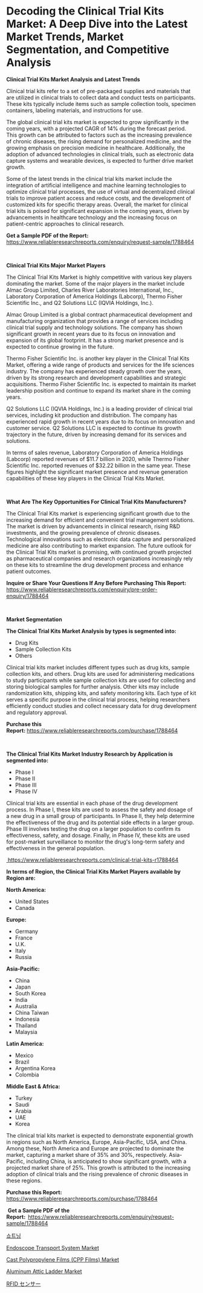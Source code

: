 <p><h1>Decoding the Clinical Trial Kits Market: A Deep Dive into the Latest Market Trends, Market Segmentation, and Competitive Analysis</h1></p><p><strong>Clinical Trial Kits Market Analysis and Latest Trends</strong></p>
<p><p>Clinical trial kits refer to a set of pre-packaged supplies and materials that are utilized in clinical trials to collect data and conduct tests on participants. These kits typically include items such as sample collection tools, specimen containers, labeling materials, and instructions for use.</p><p>The global clinical trial kits market is expected to grow significantly in the coming years, with a projected CAGR of 14% during the forecast period. This growth can be attributed to factors such as the increasing prevalence of chronic diseases, the rising demand for personalized medicine, and the growing emphasis on precision medicine in healthcare. Additionally, the adoption of advanced technologies in clinical trials, such as electronic data capture systems and wearable devices, is expected to further drive market growth.</p><p>Some of the latest trends in the clinical trial kits market include the integration of artificial intelligence and machine learning technologies to optimize clinical trial processes, the use of virtual and decentralized clinical trials to improve patient access and reduce costs, and the development of customized kits for specific therapy areas. Overall, the market for clinical trial kits is poised for significant expansion in the coming years, driven by advancements in healthcare technology and the increasing focus on patient-centric approaches to clinical research.</p></p>
<p><strong>Get a Sample PDF of the Report:&nbsp;</strong> <a href="https://www.reliableresearchreports.com/enquiry/request-sample/1788464">https://www.reliableresearchreports.com/enquiry/request-sample/1788464</a></p>
<p>&nbsp;</p>
<p><strong>Clinical Trial Kits Major Market Players</strong></p>
<p><p>The Clinical Trial Kits Market is highly competitive with various key players dominating the market. Some of the major players in the market include Almac Group Limited, Charles River Laboratories International, Inc., Laboratory Corporation of America Holdings (Labcorp), Thermo Fisher Scientific Inc., and Q2 Solutions LLC (IQVIA Holdings, Inc.).</p><p>Almac Group Limited is a global contract pharmaceutical development and manufacturing organization that provides a range of services including clinical trial supply and technology solutions. The company has shown significant growth in recent years due to its focus on innovation and expansion of its global footprint. It has a strong market presence and is expected to continue growing in the future.</p><p>Thermo Fisher Scientific Inc. is another key player in the Clinical Trial Kits Market, offering a wide range of products and services for the life sciences industry. The company has experienced steady growth over the years, driven by its strong research and development capabilities and strategic acquisitions. Thermo Fisher Scientific Inc. is expected to maintain its market leadership position and continue to expand its market share in the coming years.</p><p>Q2 Solutions LLC (IQVIA Holdings, Inc.) is a leading provider of clinical trial services, including kit production and distribution. The company has experienced rapid growth in recent years due to its focus on innovation and customer service. Q2 Solutions LLC is expected to continue its growth trajectory in the future, driven by increasing demand for its services and solutions.</p><p>In terms of sales revenue, Laboratory Corporation of America Holdings (Labcorp) reported revenues of $11.7 billion in 2020, while Thermo Fisher Scientific Inc. reported revenues of $32.22 billion in the same year. These figures highlight the significant market presence and revenue generation capabilities of these key players in the Clinical Trial Kits Market.</p></p>
<p>&nbsp;</p>
<p><strong>What Are The Key Opportunities For Clinical Trial Kits Manufacturers?</strong></p>
<p><p>The Clinical Trial Kits market is experiencing significant growth due to the increasing demand for efficient and convenient trial management solutions. The market is driven by advancements in clinical research, rising R&D investments, and the growing prevalence of chronic diseases. Technological innovations such as electronic data capture and personalized medicine are also contributing to market expansion. The future outlook for the Clinical Trial Kits market is promising, with continued growth projected as pharmaceutical companies and research organizations increasingly rely on these kits to streamline the drug development process and enhance patient outcomes.</p></p>
<p><strong>Inquire or Share Your Questions If Any Before Purchasing This Report:</strong> <a href="https://www.reliableresearchreports.com/enquiry/pre-order-enquiry/1788464">https://www.reliableresearchreports.com/enquiry/pre-order-enquiry/1788464</a></p>
<p>&nbsp;</p>
<p><strong>Market Segmentation</strong></p>
<p><strong>The Clinical Trial Kits Market Analysis by types is segmented into:</strong></p>
<p><ul><li>Drug Kits</li><li>Sample Collection Kits</li><li>Others</li></ul></p>
<p><p>Clinical trial kits market includes different types such as drug kits, sample collection kits, and others. Drug kits are used for administering medications to study participants while sample collection kits are used for collecting and storing biological samples for further analysis. Other kits may include randomization kits, shipping kits, and safety monitoring kits. Each type of kit serves a specific purpose in the clinical trial process, helping researchers efficiently conduct studies and collect necessary data for drug development and regulatory approval.</p></p>
<p><strong>Purchase this Report:&nbsp;</strong><a href="https://www.reliableresearchreports.com/purchase/1788464">https://www.reliableresearchreports.com/purchase/1788464</a></p>
<p>&nbsp;</p>
<p><strong>The Clinical Trial Kits Market Industry Research by Application is segmented into:</strong></p>
<p><ul><li>Phase I</li><li>Phase II</li><li>Phase III</li><li>Phase IV</li></ul></p>
<p><p>Clinical trial kits are essential in each phase of the drug development process. In Phase I, these kits are used to assess the safety and dosage of a new drug in a small group of participants. In Phase II, they help determine the effectiveness of the drug and its potential side effects in a larger group. Phase III involves testing the drug on a larger population to confirm its effectiveness, safety, and dosage. Finally, in Phase IV, these kits are used for post-market surveillance to monitor the drug's long-term safety and effectiveness in the general population.</p></p>
<p><a href="https://www.reliableresearchreports.com/clinical-trial-kits-r1788464">&nbsp;https://www.reliableresearchreports.com/clinical-trial-kits-r1788464</a></p>
<p><strong>In terms of Region, the Clinical Trial Kits Market Players available by Region are:</strong></p>
<p>
    <p> <strong> North America: </strong>
        <ul>
            <li>United States</li>
            <li>Canada</li>
        </ul>
        </p> 
    <p> <strong> Europe: </strong>
        <ul>
            <li>Germany</li>
            <li>France</li>
            <li>U.K.</li>
            <li>Italy</li>
            <li>Russia</li>
        </ul>
        </p> 
    <p> <strong> Asia-Pacific: </strong>
        <ul>
            <li>China</li>
            <li>Japan</li>
            <li>South Korea</li>
            <li>India</li>
            <li>Australia</li>
            <li>China Taiwan</li>
            <li>Indonesia</li>
            <li>Thailand</li>
            <li>Malaysia</li>
        </ul>
        </p> 
    <p> <strong> Latin America: </strong>
        <ul>
            <li>Mexico</li>
            <li>Brazil</li>
            <li>Argentina Korea</li>
            <li>Colombia</li>
        </ul>
        </p> 
    <p> <strong> Middle East & Africa: </strong>
        <ul>
            <li>Turkey</li>
            <li>Saudi</li>
            <li>Arabia</li>
            <li>UAE</li>
            <li>Korea</li>
        </ul>
    </p>
    </p>
<p><p>The clinical trial kits market is expected to demonstrate exponential growth in regions such as North America, Europe, Asia-Pacific, USA, and China. Among these, North America and Europe are projected to dominate the market, capturing a market share of 35% and 30%, respectively. Asia-Pacific, including China, is anticipated to show significant growth, with a projected market share of 25%. This growth is attributed to the increasing adoption of clinical trials and the rising prevalence of chronic diseases in these regions.</p></p>
<p><strong>Purchase this Report: </strong><a href="https://www.reliableresearchreports.com/purchase/1788464">https://www.reliableresearchreports.com/purchase/1788464</a></p>
<p>&nbsp;<strong>Get a Sample PDF of the Report:&nbsp;&nbsp;</strong><a href="https://www.reliableresearchreports.com/enquiry/request-sample/1788464">https://www.reliableresearchreports.com/enquiry/request-sample/1788464</a></p>
<p><strong></strong></p>
<p><p><a href="https://github.com/BrettWeberrt8767765/Market-Research-Report-List-1/blob/main/665216445835.md">쇼트닝</a></p><p><a href="https://github.com/yoshih12/Market-Research-Report-List-3/blob/main/endoscope-transport-system-market.md">Endoscope Transport System Market</a></p><p><a href="https://sulfuric-clavicle-d39.notion.site/Cast-Polypropylene-Films-CPP-Films-Market-Analysis-Its-CAGR-Market-Segmentation-and-Global-Indus-b2ba5f5e06394932b427be33ba682cd0">Cast Polypropylene Films (CPP Films) Market</a></p><p><a href="https://view.publitas.com/reportprime-1/aluminum-attic-ladder-market-research-report-its-history-and-forecast-2024-to-2031/">Aluminum Attic Ladder Market</a></p><p><a href="https://medium.com/@jonathandavies84/rfid%E3%82%BB%E3%83%B3%E3%82%B5%E3%83%BC%E5%B8%82%E5%A0%B4%E5%B1%95%E6%9C%9B-%E6%A5%AD%E7%95%8C%E6%A6%82%E8%A6%81%E3%81%A8%E4%BA%88%E6%B8%AC-2024%E5%B9%B4%E3%81%8B%E3%82%892031%E5%B9%B4-d129a4fb71c2">RFID センサー</a></p></p>